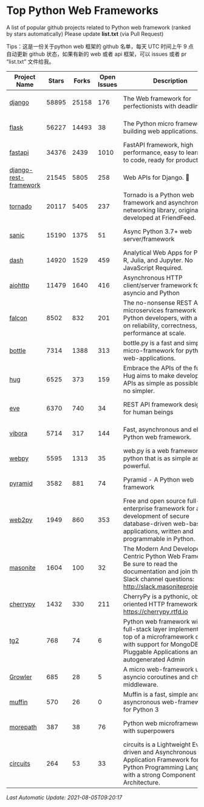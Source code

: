# Top Python Web Frameworks
A list of popular github projects related to Python web framework (ranked by stars automatically)
Please update **list.txt** (via Pull Request)

Tips：这是一份关于python web 框架的 github 名单，每天 UTC 时间上午 9 点自动更新 github 状态，如果有新的 web 或者 api 框架，可以 issues 或者 pr “list.txt” 文件给我。

| Project Name | Stars | Forks | Open Issues | Description | Last Commit |
| ------------ | ----- | ----- | ----------- | ----------- | ----------- |
| [django](https://github.com/django/django) | 58895 | 25158 | 176 | The Web framework for perfectionists with deadlines. | 2021-08-05 04:11:40 |
| [flask](https://github.com/pallets/flask) | 56227 | 14493 | 38 | The Python micro framework for building web applications. | 2021-08-03 02:29:25 |
| [fastapi](https://github.com/tiangolo/fastapi) | 34376 | 2439 | 1010 | FastAPI framework, high performance, easy to learn, fast to code, ready for production | 2021-08-02 14:54:26 |
| [django-rest-framework](https://github.com/encode/django-rest-framework) | 21545 | 5805 | 258 | Web APIs for Django. 🎸 | 2021-07-01 14:04:44 |
| [tornado](https://github.com/tornadoweb/tornado) | 20117 | 5405 | 237 | Tornado is a Python web framework and asynchronous networking library, originally developed at FriendFeed. | 2021-07-09 18:05:14 |
| [sanic](https://github.com/sanic-org/sanic) | 15190 | 1375 | 51 | Async Python 3.7+ web server/framework | Build fast. Run fast. | 2021-08-02 16:12:12 |
| [dash](https://github.com/plotly/dash) | 14920 | 1529 | 459 | Analytical Web Apps for Python, R, Julia, and Jupyter. No JavaScript Required. | 2021-07-28 19:24:14 |
| [aiohttp](https://github.com/aio-libs/aiohttp) | 11479 | 1640 | 416 | Asynchronous HTTP client/server framework for asyncio and Python | 2021-08-03 18:39:22 |
| [falcon](https://github.com/falconry/falcon) | 8502 | 832 | 201 | The no-nonsense REST API and microservices framework for Python developers, with a focus on reliability, correctness, and performance at scale. | 2021-08-03 06:46:28 |
| [bottle](https://github.com/bottlepy/bottle) | 7314 | 1388 | 313 | bottle.py is a fast and simple micro-framework for python web-applications. | 2021-07-07 11:39:42 |
| [hug](https://github.com/hugapi/hug) | 6525 | 373 | 159 | Embrace the APIs of the future. Hug aims to make developing APIs as simple as possible, but no simpler. | 2020-08-10 05:07:26 |
| [eve](https://github.com/pyeve/eve) | 6370 | 740 | 34 | REST API framework designed for human beings | 2021-03-14 16:47:07 |
| [vibora](https://github.com/vibora-io/vibora) | 5714 | 317 | 144 | Fast, asynchronous and elegant Python web framework. | 2019-02-11 10:54:12 |
| [webpy](https://github.com/webpy/webpy) | 5595 | 1313 | 35 | web.py is a web framework for python that is as simple as it is powerful.  | 2021-03-03 00:03:19 |
| [pyramid](https://github.com/Pylons/pyramid) | 3582 | 881 | 74 | Pyramid - A Python web framework | 2021-03-15 06:21:30 |
| [web2py](https://github.com/web2py/web2py) | 1949 | 860 | 353 | Free and open source full-stack enterprise framework for agile development of secure database-driven web-based applications, written and programmable in Python. | 2021-06-26 20:08:50 |
| [masonite](https://github.com/MasoniteFramework/masonite) | 1604 | 100 | 32 | The Modern And Developer Centric Python Web Framework. Be sure to read the documentation and join the Slack channel questions: http://slack.masoniteproject.com | 2021-07-25 17:04:00 |
| [cherrypy](https://github.com/cherrypy/cherrypy) | 1432 | 330 | 211 | CherryPy is a pythonic, object-oriented HTTP framework.      https://cherrypy.rtfd.io | 2021-07-18 02:23:45 |
| [tg2](https://github.com/TurboGears/tg2) | 768 | 74 | 6 | Python web framework with full-stack layer implemented on top of a microframework core with support for MongoDB, Pluggable Applications and autogenerated Admin | 2021-05-26 09:26:31 |
| [Growler](https://github.com/pyGrowler/Growler) | 685 | 28 | 5 | A micro web-framework using asyncio coroutines and chained middleware. | 2020-03-08 07:51:41 |
| [muffin](https://github.com/klen/muffin) | 570 | 26 | 0 | Muffin is a fast, simple and asyncronous web-framework for Python 3 | 2021-08-04 10:10:47 |
| [morepath](https://github.com/morepath/morepath) | 387 | 38 | 76 | Python web microframework with superpowers | 2021-04-18 14:33:02 |
| [circuits](https://github.com/circuits/circuits) | 264 | 53 | 33 | circuits is a Lightweight Event driven and Asynchronous Application Framework for the Python Programming Language with a strong Component Architecture. | 2021-07-11 12:25:47 |

*Last Automatic Update: 2021-08-05T09:20:17*